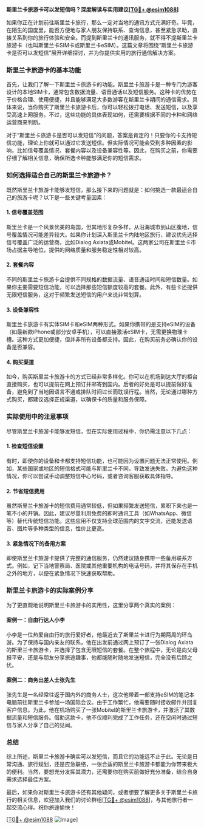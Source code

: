 **斯里兰卡旅游卡可以发短信吗？深度解读与实用建议[[TG💪+ @esim1088](https://t.me/s/esim1088)]**

如果你正在计划前往斯里兰卡旅行，那么一定对当地的通讯方式充满好奇。毕竟，在陌生的国度里，能否方便地与家人朋友保持联系、查询信息，甚至紧急求助，直接关系到你的旅行体验和安全。而提到斯里兰卡的通讯服务，就不得不提斯里兰卡旅游卡（也叫斯里兰卡SIM卡或斯里兰卡eSIM）。这篇文章将围绕“斯里兰卡旅游卡是否可以发短信”展开详细探讨，并为你提供实用的旅行通信解决方案。

### 斯里兰卡旅游卡的基本功能

首先，让我们了解一下斯里兰卡旅游卡的功能。斯里兰卡旅游卡是一种专门为游客设计的本地SIM卡，通常包含数据流量、语音通话以及短信服务。这种卡的优势在于价格合理、使用便捷，并且能够满足大多数游客在斯里兰卡期间的通信需求。具体来说，当你购买了斯里兰卡旅游卡后，你可以轻松拨打电话、发送短信，以及享受高速上网服务。不过，这些功能的具体表现如何，还需要根据不同的卡种和网络运营商来判断。

对于“斯里兰卡旅游卡是否可以发短信”的问题，答案是肯定的！只要你的卡支持短信功能，理论上你就可以通过它发送短信。但实际情况可能会受到多种因素的影响，比如信号覆盖情况、套餐内容以及设备兼容性等。因此，在购买之前，你需要仔细了解相关信息，确保所选卡种能够满足你的短信需求。

### 如何选择适合自己的斯里兰卡旅游卡？

既然斯里兰卡旅游卡能够发短信，那么接下来的问题就是：如何挑选一款最适合自己的旅游卡呢？以下是一些关键考量因素：

#### 1. **信号覆盖范围**
斯里兰卡是一个风景优美的岛国，但其地形复杂多样，从沿海城市到山区腹地，信号覆盖情况可能差异较大。如果你计划深入斯里兰卡内陆地区旅行，建议优先选择信号覆盖广泛的运营商，比如Dialog Axiata或Mobitel。这两家公司在斯里兰卡市场占据主导地位，提供的网络质量和服务稳定性相对较高。

#### 2. **套餐内容**
不同的斯里兰卡旅游卡会提供不同规格的数据流量、语音通话时间和短信数量。如果你主要需要短信功能，可以选择那些短信额度较高的套餐。此外，有些卡还提供无限短信服务，这对于频繁发送短信的用户来说非常划算。

#### 3. **设备兼容性**
斯里兰卡旅游卡有实体SIM卡和eSIM两种形式。如果你携带的是支持eSIM的设备（如最新款iPhone或部分安卓手机），可以直接激活eSIM卡，无需更换物理卡槽。这种方式更加便捷，但并非所有设备都支持。因此，在购买前务必确认你的设备是否兼容。

#### 4. **购买渠道**
如今，购买斯里兰卡旅游卡的方式已经非常多样化。你可以在机场到达大厅的柜台直接购买，也可以提前在网上预订并邮寄到国内。后者的好处是可以提前做好准备，避免到了当地因语言不通或排队时间过长而耽误行程。当然，无论通过哪种方式购买，都建议选择正规渠道，以确保卡的质量和服务保障。

### 实际使用中的注意事项

尽管斯里兰卡旅游卡能够发短信，但在实际使用过程中，你仍需注意以下几点：

#### 1. **检查短信设置**
有时，即使你的设备和卡都支持短信功能，也可能因为设置问题无法正常使用。例如，某些国家或地区的短信格式可能与斯里兰卡不同，导致发送失败。为避免这种情况，你可以尝试手动调整短信中心号码，或者咨询客服获取具体指导。

#### 2. **节省短信费用**
虽然斯里兰卡旅游卡的短信费用通常较低，但如果频繁发送短信，累积下来也是一笔不小的开销。因此，建议尽量利用免费的即时通讯工具（如WhatsApp、微信等）替代传统短信功能。这些应用不仅支持全球范围内的文字交流，还能发送语音、图片等多种类型的信息，性价比更高。

#### 3. **紧急情况下的备用方案**
即使斯里兰卡旅游卡提供了完整的通信服务，仍然建议随身携带一些备用联系方式。例如，记下当地警察局、医院或其他重要机构的电话号码，并将其保存在手机之外的地方，以便在紧急情况下快速获取帮助。

### 斯里兰卡旅游卡的实际案例分享

为了更直观地说明斯里兰卡旅游卡的实用性，这里分享两个真实的案例：

#### 案例一：自由行达人小李
小李是一位热爱自由行的旅行爱好者，他最近去了斯里兰卡进行为期两周的环岛游。为了保持与国内亲友的联系，他在出发前通过网上预订了一张Dialog Axiata的斯里兰卡旅游卡，并选择了包含无限短信的套餐。在整个旅程中，无论是向父母报平安，还是与朋友分享旅途趣事，他都能随时随地发送短信，完全没有后顾之忧。

#### 案例二：商务出差人士张先生
张先生是一名经常往返于国内外的商务人士，这次他带着一部支持eSIM的笔记本电脑前往斯里兰卡参加一场国际会议。由于工作繁忙，他需要随时接收邮件并回复客户信息。为此，他在机场购买了一张Mobitel的斯里兰卡旅游卡，并激活了其数据流量和短信服务。借助这款卡，他不仅顺利完成了工作任务，还在空闲时通过短信与家人分享了自己的见闻。

### 总结

综上所述，斯里兰卡旅游卡确实可以发短信，而且它的功能远不止于此。无论是日常沟通、旅行规划，还是应急联络，一张合适的斯里兰卡旅游卡都能为你带来极大的便利。当然，要想充分发挥其潜力，还需要你在购买前做好充分准备，结合自身需求选择最佳方案。

最后，如果你对斯里兰卡旅游卡还有其他疑问，或者想要了解更多关于斯里兰卡旅行的相关信息，欢迎加入我们的讨论群组[[TG💪+ @esim1088](https://t.me/s/esim1088)]，与其他旅行者一起交流心得。祝你旅途愉快！

[[TG💪+ @esim1088](https://t.me/s/esim1088) ![Image](https://i.postimg.cc/4NQfJmqS/Snipaste-2025-05-13-00-14-12.png)]